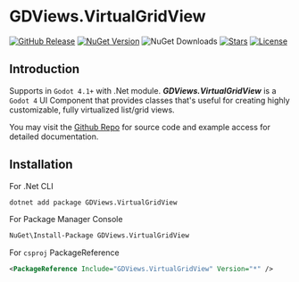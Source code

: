 # GDViews.VirtualGridView

[![GitHub Release](https://img.shields.io/github/v/release/Delsin-Yu/GDViews.VirtualGridView)](https://github.com/Delsin-Yu/GDViews.VirtualGridView/releases/latest) [![NuGet Version](https://img.shields.io/nuget/v/GDViews.VirtualGridView)](https://www.nuget.org/packages/GDViews.VirtualGridView) ![NuGet Downloads](https://img.shields.io/nuget/dt/GDViews.VirtualGridView) [![Stars](https://img.shields.io/github/stars/Delsin-Yu/GDViews.VirtualGridView?color=brightgreen)](https://github.com/Delsin-Yu/GDViews.VirtualGridView/stargazers) [![License](https://img.shields.io/badge/license-MIT-blue.svg)](https://github.com/Delsin-Yu/GDViews.VirtualGridView/blob/main/LICENSE)

## Introduction

Supports in `Godot 4.1+` with .Net module.
***GDViews.VirtualGridView*** is a `Godot 4` UI Component that provides classes that's useful for creating highly customizable, fully virtualized list/grid views.

You may visit the [Github Repo](https://github.com/Delsin-Yu/GDViews.VirtualGridView) for source code and example access for detailed documentation.


## Installation

For .Net CLI

```txt
dotnet add package GDViews.VirtualGridView
```

For Package Manager Console

```txt
NuGet\Install-Package GDViews.VirtualGridView
```

For `csproj` PackageReference

```xml
<PackageReference Include="GDViews.VirtualGridView" Version="*" />
```